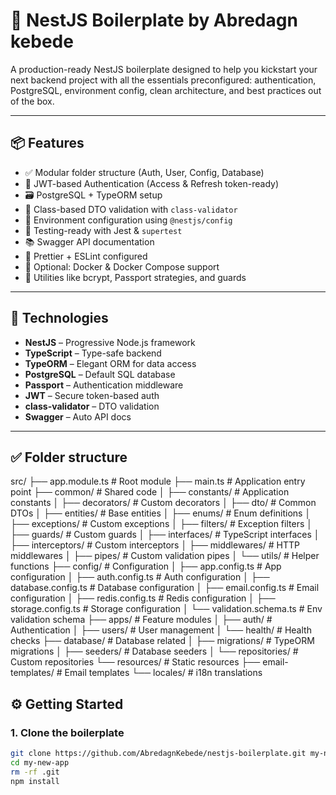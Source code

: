 # 🚀 NestJS Boilerplate by Abredagn kebede

A production-ready NestJS boilerplate designed to help you kickstart your next backend project with all the essentials preconfigured: authentication, PostgreSQL, environment config, clean architecture, and best practices out of the box.

---

## 📦 Features

- ✅ Modular folder structure (Auth, User, Config, Database)
- 🔐 JWT-based Authentication (Access & Refresh token-ready)
- 🗃️ PostgreSQL + TypeORM setup
- 🔁 Class-based DTO validation with `class-validator`
- 📜 Environment configuration using `@nestjs/config`
- 🧪 Testing-ready with Jest & `supertest`
- 📚 Swagger API documentation
- 🧼 Prettier + ESLint configured
- 🐳 Optional: Docker & Docker Compose support
- 🧰 Utilities like bcrypt, Passport strategies, and guards

---

## 🧱 Technologies

- **NestJS** – Progressive Node.js framework
- **TypeScript** – Type-safe backend
- **TypeORM** – Elegant ORM for data access
- **PostgreSQL** – Default SQL database
- **Passport** – Authentication middleware
- **JWT** – Secure token-based auth
- **class-validator** – DTO validation
- **Swagger** – Auto API docs

---

## ✅ Folder structure
src/
├── app.module.ts                 # Root module
├── main.ts                       # Application entry point
├── common/                       # Shared code
│   ├── constants/                # Application constants
│   ├── decorators/               # Custom decorators
│   ├── dto/                      # Common DTOs
│   ├── entities/                 # Base entities
│   ├── enums/                    # Enum definitions
│   ├── exceptions/               # Custom exceptions
│   ├── filters/                  # Exception filters
│   ├── guards/                   # Custom guards
│   ├── interfaces/               # TypeScript interfaces
│   ├── interceptors/             # Custom interceptors
│   ├── middlewares/              # HTTP middlewares
│   ├── pipes/                    # Custom validation pipes
│   └── utils/                    # Helper functions
├── config/                       # Configuration 
│   ├── app.config.ts             # App configuration
│   ├── auth.config.ts            # Auth configuration 
│   ├── database.config.ts        # Database configuration
│   ├── email.config.ts           # Email configuration
│   ├── redis.config.ts           # Redis configuration
│   ├── storage.config.ts         # Storage configuration
│   └── validation.schema.ts      # Env validation schema
├── apps/                      # Feature modules
│   ├── auth/                     # Authentication
│   ├── users/                    # User management
│   └── health/                   # Health checks
├── database/                     # Database related
│   ├── migrations/               # TypeORM migrations
│   ├── seeders/                  # Database seeders
│   └── repositories/             # Custom repositories
└── resources/                    # Static resources
    ├── email-templates/          # Email templates
    └── locales/                  # i18n translations

## ⚙️ Getting Started

### 1. Clone the boilerplate

```bash
git clone https://github.com/AbredagnKebede/nestjs-boilerplate.git my-new-app
cd my-new-app
rm -rf .git
npm install

